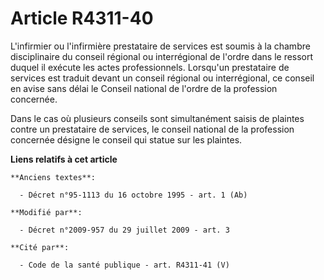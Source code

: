# Article R4311-40

L'infirmier ou l'infirmière prestataire de services est soumis à la chambre disciplinaire du conseil régional ou
interrégional de l'ordre dans le ressort duquel il exécute les actes professionnels. Lorsqu'un prestataire de services est
traduit devant un conseil régional ou interrégional, ce conseil en avise sans délai le Conseil national de l'ordre de la
profession concernée.

Dans le cas où plusieurs conseils sont simultanément saisis de plaintes contre un prestataire de services, le conseil
national de la profession concernée désigne le conseil qui statue sur les plaintes.

**Liens relatifs à cet article**

	**Anciens textes**:

	  - Décret n°95-1113 du 16 octobre 1995 - art. 1 (Ab)

	**Modifié par**:

	  - Décret n°2009-957 du 29 juillet 2009 - art. 3

	**Cité par**:

	  - Code de la santé publique - art. R4311-41 (V)
